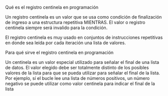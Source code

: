 Qué es el registro centinela en programación

Un registro centinela es un valor que se usa como condición de finalización de ingreso a una estructura repetitiva MIENTRAS. El valor o registro centinela siempre será invalido para la condición.

El registro centinela es muy usado en conjuntos de instrucciones repetitivas en donde sea leída por cada iteración una lista de valores.

Para qué sirve el registro centinela en programación

Un centinela es un valor especial utilizado para señalar el final de una lista de datos. El valor elegido debe ser totalmente distinto de los posibles valores de la lista para que se pueda utilizar para señalar el final de la lista.
Por ejemplo, sí el bucle lee una lista de números positivos, un número negativo se puede utilizar como valor centinela para indicar el final de la lista